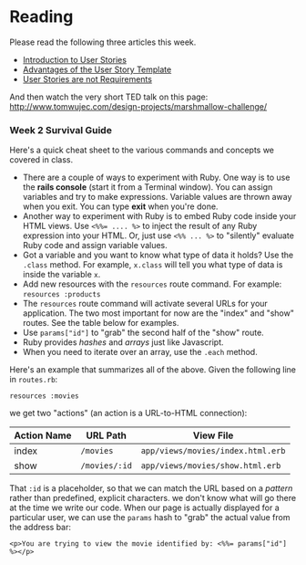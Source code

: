 # Reading

Please read the following three articles this week. 

* [Introduction to User Stories](http://en.wikipedia.org/wiki/User_story)
* [Advantages of the User Story Template](http://www.mountaingoatsoftware.com/blog/advantages-of-the-as-a-user-i-want-user-story-template)
* [User Stories are not Requirements](http://www.scrumalliance.org/community/articles/2010/april/new-to-user-stories)

And then watch the very short TED talk on this page: http://www.tomwujec.com/design-projects/marshmallow-challenge/

### Week 2 Survival Guide

Here's a quick cheat sheet to the various commands and concepts we covered in class.

* There are a couple of ways to experiment with Ruby.  One way is to use the **rails console** (start it from a Terminal window).  You can assign variables and try to make expressions.  Variable values are thrown away when you exit.  You can type **exit** when you're done.  
* Another way to experiment with Ruby is to embed Ruby code inside your HTML views.  Use `<%%= .... %>` to inject the result of any Ruby expression into your HTML. Or, just use `<%% ... %>` to "silently" evaluate Ruby code and assign variable values.
* Got a variable and you want to know what type of data it holds?  Use the `.class` method.  For example, `x.class` will tell you what type of data is inside the variable `x`.
* Add new resources with the `resources` route command.  For example: `resources :products`
* The `resources` route command will activate several URLs for your application.  The two most important for now are the "index" and "show" routes.  See the table below for examples.
* Use `params["id"]` to "grab" the second half of the "show" route.
* Ruby provides _hashes_ and _arrays_ just like Javascript.
* When you need to iterate over an array, use the `.each` method.

Here's an example that summarizes all of the above.  Given the following line in `routes.rb`:

``` resources :movies ```

we get two "actions" (an action is a URL-to-HTML connection):

|Action Name|URL Path|View File|
|----|------|--------|
|index|`/movies`|`app/views/movies/index.html.erb`|
|show|`/movies/:id`|`app/views/movies/show.html.erb`|

That `:id` is a placeholder, so that we can match the URL based on a _pattern_ rather than predefined, explicit characters. we don't know what will go there at the time we write our code.  When our page is actually displayed for a particular user, we can use the `params` hash to "grab" the actual value from the address bar:


```
<p>You are trying to view the movie identified by: <%%= params["id"] %></p>
```
